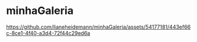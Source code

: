 # minhaGaleria



https://github.com/lianeheidemann/minhaGaleria/assets/54177181/443ef66c-8ce1-4f40-a3d4-72f44c29ed6a

